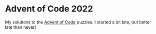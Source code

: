 # Advent of Code 2022

My solutions to the [Advent of Code](https://adventofcode.com) puzzles.
I started a bit late, but better late than never!
